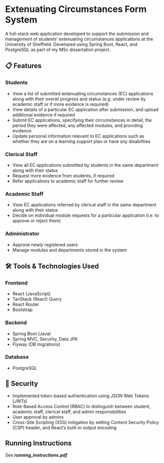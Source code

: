 # Extenuating Circumstances Form System
A full-stack web application developed to support the submission and management of students’ extenuating
circumstances applications at the University of Sheffield. Developed using Spring Boot, React, and PostgreSQL as part of my MSc dissertation project.


## 📋 Features
### Students
- View a list of submitted extenuating circumstances (EC) applications along with their overall progress and status (e.g. under review by academic staff or if more evidence is required)
- View details of a particular EC application after submission, and upload additional evidence if required
- Submit EC applications, specifying their circumstances in detail, the period they were affected, any affected modules, and providing evidence 
- Update personal information relevant to EC applications such as whether they are on a learning support plan or have any disabilities

### Clerical Staff
- View all EC applications submitted by students in the same department along with their status
- Request more evidence from students, if required
- Refer applications to academic staff for further review

### Academic Staff
- View EC applications referred by clerical staff in the same department along with their status
- Decide on individual module requests for a particular application (i.e. to approve or reject them)

### Administrator
- Approve newly registered users
- Manage modules and departments stored in the system


## 🛠️ Tools & Technologies Used
### Frontend
- React (JavaScript)
- TanStack (React) Query
- React Router
- Bootstrap

### Backend
- Spring Boot (Java)
- Spring MVC, Security, Data JPA
- Flyway (DB migrations)

### Database
- PostgreSQL


## 🔐 Security 
- Implemented token-based authentication using JSON Web Tokens (JWTs)
- Role-Based Access Control (RBAC) to distinguish between student, academic staff, clerical staff, and admin responsibilities
- User approval by admins
- Cross-Site Scripting (XSS) mitigation by setting Content Security Policy (CSP) header, and React’s built-in output encoding
  

## Running Instructions
See _**running_instructions.pdf**_
